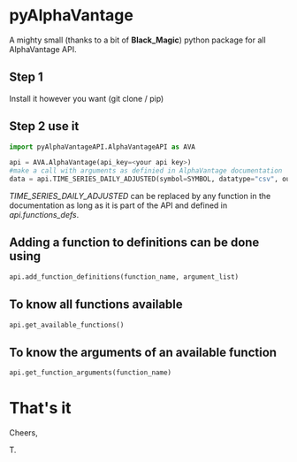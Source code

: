# pyAlphaVantage
A mighty small (thanks to a bit of **Black_Magic**) python package for all AlphaVantage API.

## Step 1
Install it however you want (git clone / pip)

## Step 2 use it
```python
import pyAlphaVantageAPI.AlphaVantageAPI as AVA

api = AVA.AlphaVantage(api_key=<your api key>)
#make a call with arguments as definied in AlphaVantage documentation
data = api.TIME_SERIES_DAILY_ADJUSTED(symbol=SYMBOL, datatype="csv", outputsize="full")
```

*TIME_SERIES_DAILY_ADJUSTED* can be replaced by any function in the documentation as long as it is part of the API and defined in *api.functions_defs*.

## Adding a function to definitions can be done using
```python
api.add_function_definitions(function_name, argument_list)
```

## To know all functions available

```python
api.get_available_functions()
```

## To know the arguments of an available function

```python
api.get_function_arguments(function_name)
```

# That's it

Cheers,

T.
